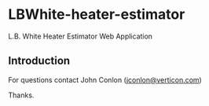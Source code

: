 LBWhite-heater-estimator
========================

L.B. White Heater Estimator Web Application

Introduction
------------

For questions contact John Conlon (jconlon@verticon.com)

Thanks.
